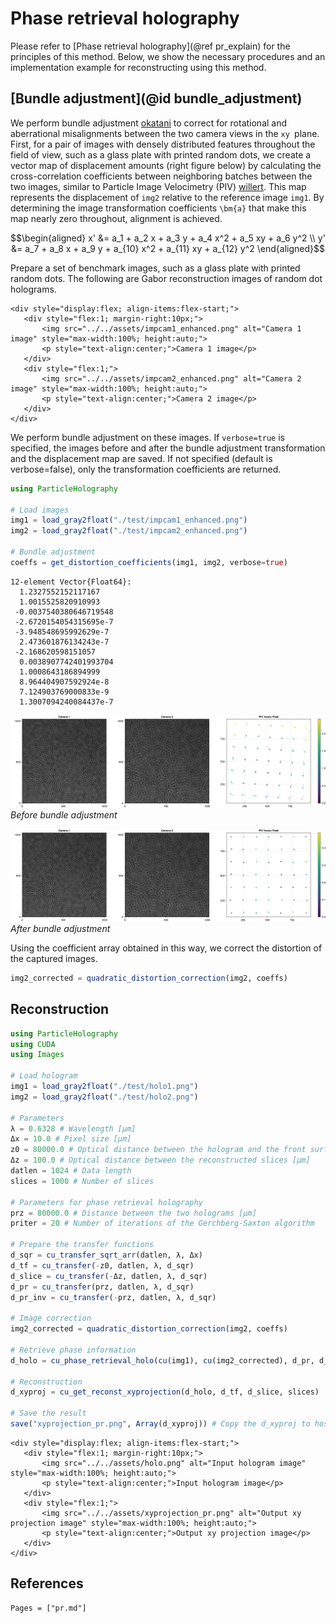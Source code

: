 # Phase retrieval holography

Please refer to [Phase retrieval holography](@ref pr_explain) for the principles of this method. Below, we show the necessary procedures and an implementation example for reconstructing using this method.

## [Bundle adjustment](@id bundle_adjustment)

We perform bundle adjustment [okatani](@cite) to correct for rotational and aberrational misalignments between the two camera views in the ``xy ``plane. First, for a pair of images with densely distributed features throughout the field of view, such as a glass plate with printed random dots, we create a vector map of displacement amounts (right figure below) by calculating the cross-correlation coefficients between neighboring batches between the two images, similar to Particle Image Velocimetry (PIV) [willert](@cite). This map represents the displacement of `img2` relative to the reference image `img1`. By determining the image transformation coefficients ``\bm{a}`` that make this map nearly zero throughout, alignment is achieved.

```math
\begin{aligned}
x' &= a_1 + a_2 x + a_3 y + a_4 x^2 + a_5 xy + a_6 y^2 \\
y' &= a_7 + a_8 x + a_9 y + a_{10} x^2 + a_{11} xy + a_{12} y^2
\end{aligned}
```

Prepare a set of benchmark images, such as a glass plate with printed random dots. The following are Gabor reconstruction images of random dot holograms.

```@raw html
<div style="display:flex; align-items:flex-start;">
   <div style="flex:1; margin-right:10px;">
       <img src="../../assets/impcam1_enhanced.png" alt="Camera 1 image" style="max-width:100%; height:auto;">
       <p style="text-align:center;">Camera 1 image</p>
   </div>
   <div style="flex:1;">
       <img src="../../assets/impcam2_enhanced.png" alt="Camera 2 image" style="max-width:100%; height:auto;">
       <p style="text-align:center;">Camera 2 image</p>
   </div>
</div>
```

We perform bundle adjustment on these images. If `verbose=true` is specified, the images before and after the bundle adjustment transformation and the displacement map are saved. If not specified (default is verbose=false), only the transformation coefficients are returned.

```julia
using ParticleHolography

# Load images
img1 = load_gray2float("./test/impcam1_enhanced.png")
img2 = load_gray2float("./test/impcam2_enhanced.png")

# Bundle adjustment
coeffs = get_distortion_coefficients(img1, img2, verbose=true)
```

```
12-element Vector{Float64}:
  1.2327552152117167
  1.0015525820910993
 -0.0037540380646719548
 -2.6720154054315695e-7
 -3.948548695992629e-7
  2.473601876134243e-7
 -2.168620598151057
  0.0038907742401993704
  1.0008643186894999
  8.964404907592924e-8
  7.124903769000833e-9
  1.3007094240084437e-7
```

![Before bundle adjustment](../assets/before_BA.jpg)
*Before bundle adjustment*

![After bundle adjustment](../assets/after_BA.jpg)
*After bundle adjustment*

Using the coefficient array obtained in this way, we correct the distortion of the captured images.

```julia
img2_corrected = quadratic_distortion_correction(img2, coeffs)
```

## Reconstruction

```julia
using ParticleHolography
using CUDA
using Images

# Load hologram
img1 = load_gray2float("./test/holo1.png")
img2 = load_gray2float("./test/holo2.png")

# Parameters
λ = 0.6328 # Wavelength [μm] 
Δx = 10.0 # Pixel size [μm]
z0 = 80000.0 # Optical distance between the hologram and the front surface of the reconstruction volume [μm]
Δz = 100.0 # Optical distance between the reconstructed slices [μm]
datlen = 1024 # Data length
slices = 1000 # Number of slices

# Parameters for phase retrieval holography
prz = 80000.0 # Distance between the two holograms [μm]
priter = 20 # Number of iterations of the Gerchberg-Saxton algorithm

# Prepare the transfer functions
d_sqr = cu_transfer_sqrt_arr(datlen, λ, Δx)
d_tf = cu_transfer(-z0, datlen, λ, d_sqr)
d_slice = cu_transfer(-Δz, datlen, λ, d_sqr)
d_pr = cu_transfer(prz, datlen, λ, d_sqr)
d_pr_inv = cu_transfer(-prz, datlen, λ, d_sqr)

# Image correction
img2_corrected = quadratic_distortion_correction(img2, coeffs)

# Retrieve phase information
d_holo = cu_phase_retrieval_holo(cu(img1), cu(img2_corrected), d_pr, d_pr_inv, priter, datlen)

# Reconstruction
d_xyproj = cu_get_reconst_xyprojection(d_holo, d_tf, d_slice, slices)

# Save the result
save("xyprojection_pr.png", Array(d_xyproj)) # Copy the d_xyproj to host memory with Array()
```

```@raw html
<div style="display:flex; align-items:flex-start;">
   <div style="flex:1; margin-right:10px;">
       <img src="../../assets/holo.png" alt="Input hologram image" style="max-width:100%; height:auto;">
       <p style="text-align:center;">Input hologram image</p>
   </div>
   <div style="flex:1;">
       <img src="../../assets/xyprojection_pr.png" alt="Output xy projection image" style="max-width:100%; height:auto;">
       <p style="text-align:center;">Output xy projection image</p>
   </div>
</div>
```

## References

```@bibliography
Pages = ["pr.md"]
```